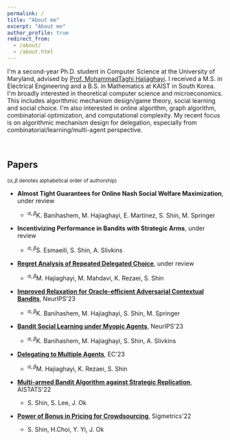 ```yaml
---
permalink: /
title: "About me"
excerpt: "About me"
author_profile: true
redirect_from: 
  - /about/
  - /about.html
---
```


<!-- Google tag (gtag.js) -->
<script async src="https://www.googletagmanager.com/gtag/js?id=G-NL62WLXFDE"></script>
<script>
  window.dataLayer = window.dataLayer || [];
  function gtag(){dataLayer.push(arguments);}
  gtag('js', new Date());

  gtag('config', 'G-NL62WLXFDE');
</script>



I'm a second-year Ph.D. student in Computer Science at the University of Maryland, advised by [Prof. MohammadTaghi Hajiaghayi](http://www.cs.umd.edu/~hajiagha/).
I received a M.S. in Electrical Engineering and a B.S. in Mathematics at KAIST in South Korea.
I'm broadly interested in theoretical computer science and microeconomics.
This includes algorithmic mechanism design/game theory, social learning and social choice.
I'm also interested in online algorithm, graph algorithm, combinatorial optimization, and computational complexity.
My recent focus is on algorithmic mechanism design for delegation, especially from combinatorial/learning/multi-agent perspective.


&nbsp;
&nbsp;
## Papers


<sup>($\alpha,\beta$ denotes alphabetical order of authorship)</sup>

* **Almost Tight Guarantees for Online Nash Social Welfare Maximization**, under review
	* <sup>$\alpha,\beta$</sup>K. Banihashem, M. Hajiaghayi, E. Martinez, S. Shin, M. Springer

* **Incentivizing Performance in Bandits with Strategic Arms**, under review
	* <sup>$\alpha,\beta$</sup>S. Esmaeili, S. Shin, A. Slivkins
	
* [**Regret Analysis of Repeated Delegated Choice**](https://arxiv.org/pdf/2310.04884.pdf), under review
	* <sup>$\alpha,\beta$</sup>M. Hajiaghayi, M. Mahdavi, K. Rezaei, S. Shin
	
* [**Improved Relaxation for Oracle-efficient Adversarial Contextual Bandits**](https://arxiv.org/pdf/2310.19025.pdf), NeurIPS'23
	* <sup>$\alpha,\beta$</sup>K. Banihashem, M. Hajiaghayi, S. Shin, M. Springer

* [**Bandit Social Learning under Myopic Agents**](https://arxiv.org/pdf/2302.07425.pdf), NeurIPS'23
	* <sup>$\alpha,\beta$</sup>K. Banihashem, M. Hajiaghayi, S. Shin, A. Slivkins

* [**Delegating to Multiple Agents**](https://arxiv.org/pdf/2305.03203.pdf), EC'23
	* <sup>$\alpha,\beta$</sup>M. Hajiaghayi, K. Rezaei, S. Shin

* [**Multi-armed Bandit Algorithm against Strategic Replication**](https://proceedings.mlr.press/v151/shin22a/shin22a.pdf), AISTATS'22
	* S. Shin, S. Lee, J. Ok

* [**Power of Bonus in Pricing for Crowdsourcing**](https://yung-web.github.io/home/Publication/Conference/PowerofBonus_Sigmetrics_2022.pdf), Sigmetrics'22
	* S. Shin, H.Choi, Y. Yi, J. Ok
